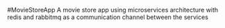 #MovieStoreApp
A movie store app using microservices architecture with redis and rabbitmq as a communication channel between the services
